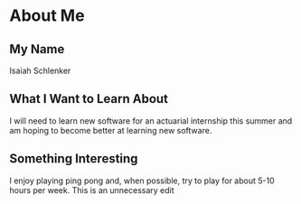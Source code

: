 # About Me
## My Name

Isaiah Schlenker

## What I Want to Learn About

I will need to learn new software for an actuarial internship this summer and am hoping to become better at learning new software.

## Something Interesting

I enjoy playing ping pong and, when possible, try to play for about 5-10 hours per week.
This is an unnecessary edit

